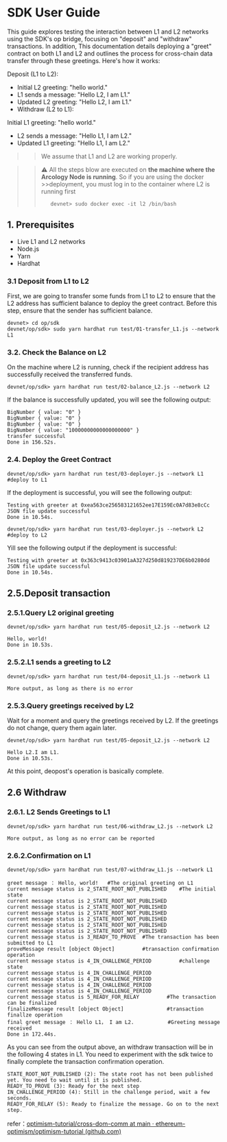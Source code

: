 # SDK User Guide

This guide explores testing the interaction between L1 and L2 networks using the SDK's op bridge, focusing on "deposit" and "withdraw" transactions. In addition, This documentation details deploying a "greet" contract on both L1 and L2 and outlines the process for cross-chain data transfer through these greetings. Here's how it works:

Deposit (L1 to L2):

- Initial L2 greeting: "hello world."
- L1 sends a message: "Hello L2, I am L1."
- Updated L2 greeting: "Hello L2, I am L1."
- Withdraw (L2 to L1):

Initial L1 greeting: "hello world."
- L2 sends a message: "Hello L1, I am L2."
- Updated L1 greeting: "Hello L1, I am L2."

>> We assume that L1 and L2 are working properly.

>>:warning: All the steps blow are executed on **the machine where the Arcology Node is running**. So if you are using the docker >>deployment, you must log in to the container where L2 is running first
>>
>>```shell
>>    devnet> sudo docker exec -it l2 /bin/bash
>>```

## 1. Prerequisites

- Live L1 and L2 networks
- Node.js
- Yarn
- Hardhat



### 3.1 Deposit from L1 to L2

First, we are going to transfer some funds from L1 to L2 to ensure that the L2 address has sufficient balance to deploy the greet contract. Before this step, ensure that the sender has sufficient balance.

```shellls
devnet> cd op/sdk
devnet/op/sdk> sudo yarn hardhat run test/01-transfer_L1.js --network L1
```

### 3.2. Check the Balance on L2

On the machine where L2 is running, check if the recipient address has successfully received the transferred funds.

```shell
devnet/op/sdk> yarn hardhat run test/02-balance_L2.js --network L2
```

If the balance is successfully updated, you will see the following output:

```shell
BigNumber { value: "0" }
BigNumber { value: "0" }
BigNumber { value: "0" }
BigNumber { value: "10000000000000000000" }
transfer successful
Done in 156.52s.
```

### 2.4. Deploy the Greet Contract

```shell
devnet/op/sdk> yarn hardhat run test/03-deployer.js --network L1  #deploy to L1
```
If the deployment is successful, you will see the following output:

```
Testing with greeter at 0xea563ce256583121652ee17E159Ec0A7d83e8cCc
JSON file update successful
Done in 10.54s.
```

```shell
devnet/op/sdk> yarn hardhat run test/03-deployer.js --network L2  #deploy to L2
```
Yill see the following output if the deployment is successful:

```
Testing with greeter at 0x363c9413c03901aA327d250d819237DE6b0280dd
JSON file update successful
Done in 10.54s.
```

## 2.5.Deposit transaction

### 2.5.1.Query L2 original greeting

```shell
devnet/op/sdk> yarn hardhat run test/05-deposit_L2.js --network L2  

Hello, world!
Done in 10.53s.
```

### 2.5.2.L1 sends a greeting to L2

```shell
devnet/op/sdk> yarn hardhat run test/04-deposit_L1.js --network L1  

More output, as long as there is no error
```

### 2.5.3.Query greetings received by L2

Wait for a moment and query the greetings received by L2. If the greetings do not change, query them again later.

```shell
devnet/op/sdk> yarn hardhat run test/05-deposit_L2.js --network L2  

Hello L2.I am L1.
Done in 10.53s.
```

At this point, deopost's operation is basically complete.

## 2.6 Withdraw

### 2.6.1. L2 Sends Greetings to L1

```shell
devnet/op/sdk> yarn hardhat run test/06-withdraw_L2.js --network L2  

More output, as long as no error can be reported
```

### 2.6.2.Confirmation on L1

```shell
devnet/op/sdk> yarn hardhat run test/07-withdraw_L1.js --network L1 

greet message ： Hello, world!	#The original greeting on L1
current message status is 2_STATE_ROOT_NOT_PUBLISHED	#The initial state 
current message status is 2_STATE_ROOT_NOT_PUBLISHED
current message status is 2_STATE_ROOT_NOT_PUBLISHED
current message status is 2_STATE_ROOT_NOT_PUBLISHED
current message status is 2_STATE_ROOT_NOT_PUBLISHED
current message status is 2_STATE_ROOT_NOT_PUBLISHED
current message status is 2_STATE_ROOT_NOT_PUBLISHED
current message status is 3_READY_TO_PROVE	#The transaction has been submitted to L1
proveMessage result [object Object]			#transaction confirmation operation
current message status is 4_IN_CHALLENGE_PERIOD			#challenge state
current message status is 4_IN_CHALLENGE_PERIOD
current message status is 4_IN_CHALLENGE_PERIOD
current message status is 4_IN_CHALLENGE_PERIOD
current message status is 4_IN_CHALLENGE_PERIOD
current message status is 5_READY_FOR_RELAY			#The transaction can be finalized
finalizeMessage result [object Object]				#transaction finallze operation
final greet message ： Hello L1， I am L2.		   #Greeting message received
Done in 172.44s.
```

As you can see from the output above, an withdraw transaction will be in the following 4 states in L1. You need to experiment with the sdk twice to finally complete the transaction confirmation operation.

```shell
STATE_ROOT_NOT_PUBLISHED (2): The state root has not been published yet. You need to wait until it is published.
READY_TO_PROVE (3): Ready for the next step
IN_CHALLENGE_PERIOD (4): Still in the challenge period, wait a few seconds.
READY_FOR_RELAY (5): Ready to finalize the message. Go on to the next step.
```

refer：[optimism-tutorial/cross-dom-comm at main · ethereum-optimism/optimism-tutorial (github.com)](https://github.com/ethereum-optimism/optimism-tutorial/tree/main/cross-dom-comm)